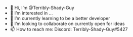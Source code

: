 - 👋 Hi, I’m @Terribly-Shady-Guy
- 👀 I’m interested in ...
- 🌱 I’m currently learning to be a better developer
- 💞️ I’m looking to collaborate on currently open for ideas
- 📫 How to reach me: Discord: Terribly-Shady-Guy#5427

<!---
Terribly-Shady-Guy/Terribly-Shady-Guy is a ✨ special ✨ repository because its `README.md` (this file) appears on your GitHub profile.
You can click the Preview link to take a look at your changes.
--->
